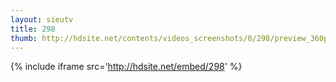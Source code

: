```yaml
---
layout: sieutv
title: 298
thumb: http://hdsite.net/contents/videos_screenshots/0/298/preview_360p.mp4.jpg
---
```

{% include iframe src='http://hdsite.net/embed/298' %}
 
